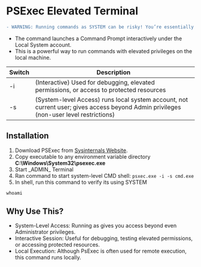 # PSExec Elevated Terminal

```diff
- WARNING: Running commands as SYSTEM can be risky! You’re essentially bypassing user-level restrictions
```

- The command  launches a Command Prompt interactively under the Local System account. 
- This is a powerful way to run commands with elevated privileges on the local machine.

| Switch        | Description
| ------------- | ------------- |
| -i  |  (Interactive) Used for debugging, elevated permissions, or access to protected resources |
| -s  |  (System-level Access) runs local system account, not current user; gives access beyond Admin privileges (non-user level restrictions) |



## Installation
1. Download PSExec from [Sysinternals Website](https://learn.microsoft.com/en-us/sysinternals/downloads/psexec).
2. Copy executable to any environment variable directory 
    **C:\Windows\System32\psexec.exe**
3. Start \_ADMIN\_ Terminal
4. Ran command to start system-level CMD shell: 
`psxec.exe -i -s cmd.exe`
5. In shell, run this command to verify its using SYSTEM
```
whoami
```


## Why Use This?
- System-Level Access: Running as  gives you access beyond even Administrator privileges.
- Interactive Session: Useful for debugging, testing elevated permissions, or accessing protected resources.
- Local Execution: Although PsExec is often used for remote execution, this command runs locally.





